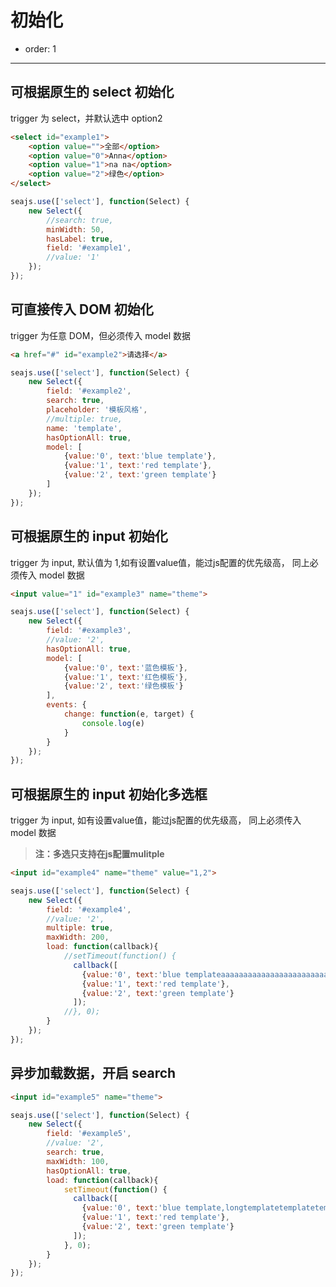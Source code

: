 # 初始化

- order: 1

----

<script>
seajs.use('select.css');
</script>

## 可根据原生的 select 初始化

trigger 为 select，并默认选中 option2

````html
<select id="example1">
    <option value="">全部</option>
    <option value="0">Anna</option>
    <option value="1">na na</option>
    <option value="2">绿色</option>
</select>
````

````javascript
seajs.use(['select'], function(Select) {
    new Select({
        //search: true,
        minWidth: 50,
        hasLabel: true,
        field: '#example1',
        //value: '1'
    });
});
````


## 可直接传入 DOM 初始化

trigger 为任意 DOM，但必须传入 model 数据

````html
<a href="#" id="example2">请选择</a>
````

````javascript
seajs.use(['select'], function(Select) {
    new Select({
        field: '#example2',
        search: true,
        placeholder: '模板风格',
        //multiple: true,
        name: 'template',
        hasOptionAll: true,
        model: [
            {value:'0', text:'blue template'},
            {value:'1', text:'red template'},
            {value:'2', text:'green template'}
        ]
    });
});
````

## 可根据原生的 input 初始化

trigger 为 input, 默认值为 1,如有设置value值，能过js配置的优先级高， 同上必须传入 model 数据

````html
<input value="1" id="example3" name="theme">
````

````javascript
seajs.use(['select'], function(Select) {
    new Select({
        field: '#example3',
        //value: '2',
        hasOptionAll: true,
        model: [
            {value:'0', text:'蓝色模板'},
            {value:'1', text:'红色模板'},
            {value:'2', text:'绿色模板'}
        ],
        events: {
            change: function(e, target) {
                console.log(e)
            }
        }
    });
});
````

## 可根据原生的 input 初始化多选框

trigger 为 input, 如有设置value值，能过js配置的优先级高， 同上必须传入 model 数据

> **注：多选只支持在js配置mulitple**

````html
<input id="example4" name="theme" value="1,2">
````

````javascript
seajs.use(['select'], function(Select) {
    new Select({
        field: '#example4',
        //value: '2',
        multiple: true,
        maxWidth: 200,
        load: function(callback){
            //setTimeout(function() {
              callback([
                {value:'0', text:'blue templateaaaaaaaaaaaaaaaaaaaaaaaaaaaaaaaaaaaaaa'},
                {value:'1', text:'red template'},
                {value:'2', text:'green template'}
              ]);
            //}, 0);
        }
    });
});
````

## 异步加载数据，开启 search


````html
<input id="example5" name="theme">
````

````javascript
seajs.use(['select'], function(Select) {
    new Select({
        field: '#example5',
        //value: '2',
        search: true,
        maxWidth: 100,
        hasOptionAll: true,
        load: function(callback){
            setTimeout(function() {
              callback([
                {value:'0', text:'blue template,longtemplatetemplatetemplatetemplatetemplatetemplatetemplate'},
                {value:'1', text:'red template'},
                {value:'2', text:'green template'}
              ]);
            }, 0);
        }
    });
});
````

